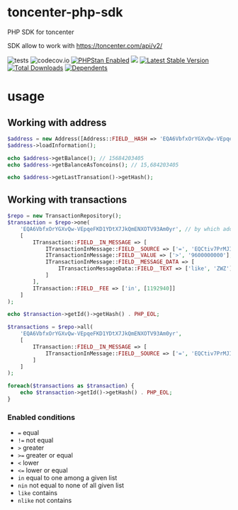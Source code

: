 # toncenter-php-sdk

PHP SDK for toncenter

SDK allow to work with https://toncenter.com/api/v2/

![tests](https://github.com/jeyroik/toncenter-php-sdk/workflows/PHP%20Composer/badge.svg?branch=master&event=push)
![codecov.io](https://codecov.io/gh/jeyroik/toncenter-php-sdk/coverage.svg?branch=master)
<a href="https://github.com/phpstan/phpstan"><img src="https://img.shields.io/badge/PHPStan-enabled-brightgreen.svg?style=flat" alt="PHPStan Enabled"></a> 
<a href="https://codeclimate.com/github/jeyroik/toncenter-php-sdk/maintainability"><img src="https://api.codeclimate.com/v1/badges/ec3578c5a44df50d3317/maintainability" /></a>
[![Latest Stable Version](https://poser.pugx.org/jeyroik/toncenter-php-sdk/v)](//packagist.org/packages/jeyroik/toncenter-php-sdk)
[![Total Downloads](https://poser.pugx.org/jeyroik/toncenter-php-sdk/downloads)](//packagist.org/packages/jeyroik/toncenter-php-sdk)
[![Dependents](https://poser.pugx.org/jeyroik/toncenter-php-sdk/dependents)](//packagist.org/packages/jeyroik/toncenter-php-sdk)


# usage

## Working with address

```php
$address = new Address([Address::FIELD__HASH => 'EQA6VbfxOrYGXvQw-VEpqeFKD1YDtX7JkQmENXOTV93Am0Yr']);
$address->loadInformation();

echo $address->getBalance(); // 15684203405
echo $address->getBalanceAsToncoins(); // 15,684203405

echo $address->getLastTransation()->getHash();
```

## Working with transactions

```php
$repo = new TransactionRepository();
$transaction = $repo->one(
    'EQA6VbfxOrYGXvQw-VEpqeFKD1YDtX7JkQmENXOTV93Am0yr', // by which address need to search transactions
    [
        ITransaction::FIELD__IN_MESSAGE => [
            ITransactionInMessage::FIELD__SOURCE => ['=', 'EQCtiv7PrMJImWiF2L5oJCgPnzp-VML2CAt5cbn1VsKAxLiE'],
            ITransactionInMessage::FIELD__VALUE => ['>', '9600000000'], //9.6 toncoins
            ITransactionInMessage::FIELD__MESSAGE_DATA => [
                ITransactionMessageData::FIELD__TEXT => ['like', 'ZWZ']
            ]
        ],
        ITransaction::FIELD__FEE => ['in', [1192940]]
    ]
);

echo $transaction->getId()->getHash() . PHP_EOL;

$transactions = $repo->all(
    'EQA6VbfxOrYGXvQw-VEpqeFKD1YDtX7JkQmENXOTV93Am0yr',
    [
        ITransaction::FIELD__IN_MESSAGE => [
            ITransactionInMessage::FIELD__SOURCE => ['=', 'EQCtiv7PrMJImWiF2L5oJCgPnzp-VML2CAt5cbn1VsKAxLiE'],
        ]
    ]
);

foreach($transactions as $transaction) {
    echo $transaction->getId()->getHash() . PHP_EOL;
}
```

### Enabled conditions

- `=` equal
- `!=` not equal
- `>` greater
- `>=` greater or equal
- `<` lower
- `<=` lower or equal
- `in` equal to one among a given list
- `nin` not equal to none of all given list
- `like` contains
- `nlike` not contains